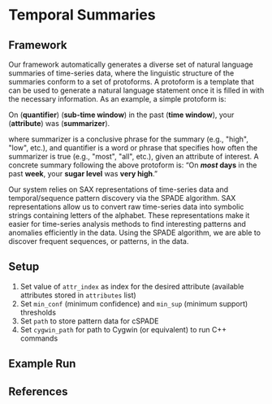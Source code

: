 # Temporal Summaries

## Framework

Our framework automatically generates a diverse set of natural language summaries of time-series data, where the linguistic structure of the summaries conform to a set of protoforms. A protoform is a template that can be used to generate a natural language statement once it is filled in with the necessary information. As an example, a simple protoform is:

On (**quantifier**) (**sub-time window**) in the past (**time window**), your (**attribute**) was (**summarizer**).
  
where summarizer is a conclusive phrase for the summary (e.g., "high", "low", etc.), and quantifier is a word or phrase that specifies how often the summarizer is true (e.g., "most", "all", etc.), given an attribute of interest.  A concrete summary following the above protoform is: “On **_most_ days** in the past **week**, your **sugar level** was **very high**.”

Our system relies on SAX representations of time-series data and temporal/sequence pattern discovery via the SPADE algorithm. SAX representations allow us to convert raw time-series data into symbolic strings containing letters of the alphabet. These representations make it easier for time-series analysis methods to find interesting patterns and anomalies efficiently in the data. Using the SPADE algorithm, we are able to discover frequent sequences, or patterns, in the data. 

## Setup
1. Set value of `attr_index` as index for the desired attribute (available attributes stored in `attributes` list)
2. Set `min_conf` (minimum confidence) and `min_sup` (minimum support) thresholds
3. Set `path` to store pattern data for cSPADE
4. Set `cygwin_path` for path to Cygwin (or equivalent) to run C++ commands

## Example Run

## References
